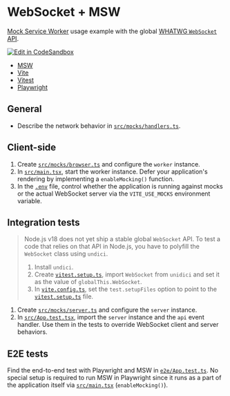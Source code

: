 # WebSocket + MSW

[Mock Service Worker](https://github.com/mswjs/msw) usage example with the global [WHATWG `WebSocket` API](https://developer.mozilla.org/en-US/docs/Web/API/WebSocket).

[![Edit in CodeSandbox](https://assets.codesandbox.io/github/button-edit-lime.svg)](https://codesandbox.io/p/sandbox/github/mswjs/examples/tree/main/examples/with-websocket)

- [MSW](https://mswjs.io/docs)
- [Vite](https://vitejs.dev)
- [Vitest](https://vitest.dev)
- [Playwright](https://playwright.dev/)

## General

- Describe the network behavior in [`src/mocks/handlers.ts`](./src/mocks/handlers.ts).

## Client-side

1. Create [`src/mocks/browser.ts`](./src/mocks/browser.ts) and configure the `worker` instance.
1. In [`src/main.tsx`](./src/main.tsx), start the worker instance. Defer your application's rendering by implementing a `enableMocking()` function.
1. In the [`.env`](./.env) file, control whether the application is running against mocks or the actual WebSocket server via the `VITE_USE_MOCKS` environment variable.

## Integration tests

> Node.js v18 does not yet ship a stable global `WebSocket` API. To test a code that relies on that API in Node.js, you have to polyfill the `WebSocket` class using `undici`.
>
> 1. Install `undici`.
> 1. Create [`vitest.setup.ts`](./vitest.setup.ts), import `WebSocket` from `unidici` and set it as the value of `globalThis.WebSocket`.
> 1. In [`vite.config.ts`](./vite.config.ts), set the `test.setupFiles` option to point to the [`vitest.setup.ts`](./vitest.setup.ts) file.

1. Create [`src/mocks/server.ts`](./src/mocks/server.ts) and configure the `server` instance.
1. In [`src/App.test.tsx`](./src/App.test.tsx), import the `server` instance and the `api` event handler. Use them in the tests to override WebSocket client and server behaviors.

## E2E tests

Find the end-to-end test with Playwright and MSW in [`e2e/App.test.ts`](./e2e/App.test.ts). No special setup is required to run MSW in Playwright since it runs as a part of the application itself via [`src/main.tsx`](./src/main.tsx) (`enableMocking()`).
